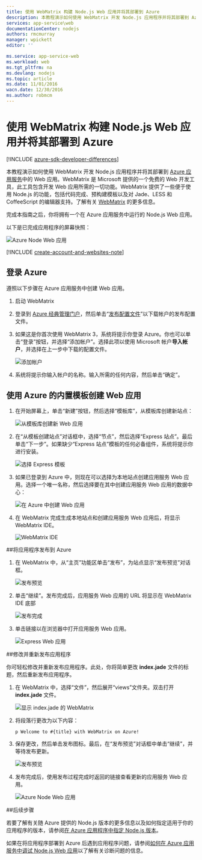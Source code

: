 ```yaml
---
title: 使用 WebMatrix 构建 Node.js Web 应用并将其部署到 Azure
description: 本教程演示如何使用 WebMatrix 开发 Node.js 应用程序并将其部署到 Azure 应用服务 Web 应用。
services: app-service\web
documentationCenter: nodejs
authors: rmcmurray
manager: wpickett
editor: ''

ms.service: app-service-web
ms.workload: web
ms.tgt_pltfrm: na
ms.devlang: nodejs
ms.topic: article
ms.date: 11/01/2016
wacn.date: 12/30/2016
ms.author: robmcm
---
```


# 使用 WebMatrix 构建 Node.js Web 应用并将其部署到 Azure

[!INCLUDE [azure-sdk-developer-differences](../../includes/azure-sdk-developer-differences.md)]

本教程演示如何使用 WebMatrix 开发 Node.js 应用程序并将其部署到 [Azure 应用服务](./app-service-changes-existing-services.md)中的 Web 应用。WebMatrix 是 Microsoft 提供的一个免费的 Web 开发工具，此工具包含开发 Web 应用所需的一切功能。WebMatrix 提供了一些便于使用 Node.js 的功能，包括代码完成、预构建模板以及对 Jade、LESS 和 CoffeeScript 的编辑器支持。了解有关 [WebMatrix](https://www.microsoft.com/web/webmatrix/next/) 的更多信息。

完成本指南之后，你将拥有一个在 Azure 应用服务中运行的 Node.js Web 应用。

以下是已完成应用程序的屏幕快照：

![Azure Node Web 应用][webmatrix-node-completed]

[!INCLUDE [create-account-and-websites-note](../../includes/create-account-and-websites-note.md)]

## 登录 Azure

遵照以下步骤在 Azure 应用服务中创建 Web 应用。

1. 启动 WebMatrix
2. 登录到 [Azure 经典管理门户](https://manage.windowsazure.cn)，然后单击“[发布配置文件](https://manage.windowsazure.cn/publishsettings/index?client=powershell&schemaversion=1.0)”以下载帐户的发布配置文件。
2. 如果这是你首次使用 WebMatrix 3，系统将提示你登录 Azure。你也可以单击“登录”按钮，并选择“添加帐户”。选择此项以使用 Microsoft 帐户**导入帐户**，并选择在上一步中下载的配置文件。

    ![添加帐户][addaccount]

4. 系统将提示你输入帐户的名称。输入所需的任何内容，然后单击“确定”。

## 使用 Azure 的内置模板创建 Web 应用

1. 在开始屏幕上，单击“新建”按钮，然后选择“模板库”，从模板库创建新站点：

    ![从模板库创建新 Web 应用][sitefromtemplate]

2. 在“从模板创建站点”对话框中，选择“节点”，然后选择“Express 站点”。最后单击“下一步”。如果缺少“Express 站点”模板的任何必备组件，系统将提示你进行安装。

    ![选择 Express 模板][webmatrix-templates]

3. 如果已登录到 Azure 中，则现在可以选择为本地站点创建应用服务 Web 应用。选择一个唯一名称，然后选择要在其中创建应用服务 Web 应用的数据中心：

    ![在 Azure 中创建 Web 应用][nodesitefromtemplateazure]

4. 在 WebMatrix 完成生成本地站点和创建应用服务 Web 应用后，将显示 WebMatrix IDE。

    ![WebMatrix IDE][webmatrix-ide]

##将应用程序发布到 Azure

1. 在 WebMatrix 中，从“主页”功能区单击“发布”，为站点显示“发布预览”对话框。

    ![发布预览][webmatrix-node-publishpreview]

2. 单击“继续”。发布完成后，应用服务 Web 应用的 URL 将显示在 WebMatrix IDE 底部

    ![发布完成][webmatrix-publish-complete]

3. 单击链接以在浏览器中打开应用服务 Web 应用。

    ![Express Web 应用][webmatrix-node-express-site]

##修改并重新发布应用程序

你可轻松修改并重新发布应用程序。此处，你将简单更改 **index.jade** 文件的标题，然后重新发布应用程序。

1. 在 WebMatrix 中，选择“文件”，然后展开“views”文件夹。双击打开 **index.jade** 文件。

    ![显示 index.jade 的 WebMatrix][webmatrix-modify-index]

2. 将段落行更改为以下内容：

    ```
    p Welcome to #{title} with WebMatrix on Azure!
    ```

3. 保存更改，然后单击发布图标。最后，在“发布预览”对话框中单击“继续”，并等待发布更新。

    ![发布预览][webmatrix-republish]

4. 发布完成后，使用发布过程完成时返回的链接查看更新的应用服务 Web 应用。

    ![Azure Node Web 应用][webmatrix-node-completed]

##后续步骤

若要了解有关随 Azure 提供的 Node.js 版本的更多信息以及如何指定适用于你的应用程序的版本，请参阅[在 Azure 应用程序中指定 Node.js 版本](../nodejs-specify-node-version-azure-apps.md)。

如果在将应用程序部署到 Azure 后遇到应用程序问题，请参阅[如何在 Azure 应用服务中调试 Node.js Web 应用](./web-sites-nodejs-debug.md)以了解有关诊断问题的信息。

[Azure 经典管理门户]: http://manage.windowsazure.cn
[使用 Git 发布 Azure Web 应用]: ./app-service-deploy-local-git.md
[免费]: https://www.azure.cn/pricing/1rmb-trial
[WebMatrix Web 应用]: http://www.microsoft.com/click/services/Redirect2.ashx?CR_CC=200106398
[WebMatrix for Azure]: http://go.microsoft.com/fwlink/?LinkID=253622&clcid=0x409

[webmatrix-node-completed]: ./media/web-sites-nodejs-use-webmatrix/webmatrix-node-complete.png
[webmatrix-templates]: ./media/web-sites-nodejs-use-webmatrix/webmatrix-templates.png

[webmatrix-node-publishpreview]: ./media/web-sites-nodejs-use-webmatrix/webmatrix-publishpreview.png

[webmatrix-ide]: ./media/web-sites-nodejs-use-webmatrix/webmatrix-ide.png
[webmatrix-publish-complete]: ./media/web-sites-nodejs-use-webmatrix/webmatrix-publish-complete.png
[webmatrix-node-express-site]: ./media/web-sites-nodejs-use-webmatrix/webmatrix-express-webiste.png
[webmatrix-modify-index]: ./media/web-sites-nodejs-use-webmatrix/webmatrix-node-edit.png
[webmatrix-republish]: ./media/web-sites-nodejs-use-webmatrix/webmatrix-republish.png
[addaccount]: ./media/web-sites-nodejs-use-webmatrix/webmatrix-add-account.png
[signin]: ./media/web-sites-nodejs-use-webmatrix/webmatrix-sign-in.png
[sitefromtemplate]: ./media/web-sites-nodejs-use-webmatrix/webmatrix-site-from-template.png
[nodesitefromtemplateazure]: ./media/web-sites-nodejs-use-webmatrix/webmatrix-node-site-azure.png

<!---HONumber=Mooncake_Quality_Review_1118_2016-->